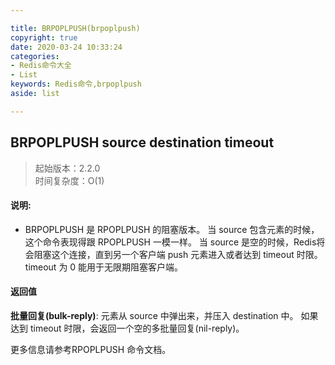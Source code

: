 ```yaml
---

title: BRPOPLPUSH(brpoplpush)
copyright: true
date: 2020-03-24 10:33:24
categories: 
- Redis命令大全
- List
keywords: Redis命令,brpoplpush
aside: list

---
```

## BRPOPLPUSH source destination timeout 
>起始版本：2.2.0<br/>时间复杂度：O(1)  


#### 说明:
* BRPOPLPUSH 是 RPOPLPUSH 的阻塞版本。 当 source 包含元素的时候，这个命令表现得跟 RPOPLPUSH 一模一样。 当 source 是空的时候，Redis将会阻塞这个连接，直到另一个客户端 push 元素进入或者达到 timeout 时限。 timeout 为 0 能用于无限期阻塞客户端。

#### 返回值


**批量回复(bulk-reply)**: 元素从 source 中弹出来，并压入 destination 中。 如果达到 timeout 时限，会返回一个空的多批量回复(nil-reply)。

更多信息请参考RPOPLPUSH 命令文档。

